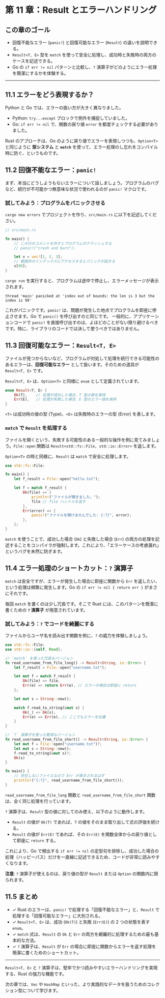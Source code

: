 # 第 11 章：Result とエラーハンドリング

## この章のゴール
- 回復不能なエラー (`panic!`) と回復可能なエラー (`Result`) の違いを説明できる。
- `Result<T, E>` 型を `match` を使って安全に処理し、成功時と失敗時の両方のケースを記述できる。
- Go の `if err != nil` パターンと比較し、`?` 演算子がどのようにエラー処理を簡潔にするかを体験する。

---

## 11.1 エラーをどう表現するか？

Python と Go では、エラーの扱い方が大きく異なりました。

- Python: `try...except` ブロックで例外を捕捉していました。
- Go: `if err != nil` で、関数の戻り値 `error` を都度チェックする必要がありました。

Rust のアプローチは、Go のように戻り値でエラーを表現しつつも、`Option<T>` と同じように **型システム** と **`match`** を使って、エラー処理のし忘れをコンパイル時に防ぐ、というものです。

## 11.2 回復不能なエラー：`panic!`

まず、本当にどうしようもないエラーについて話しましょう。プログラムのバグなど、続行が不可能かつ無意味な状況で使われるのが `panic!` マクロです。

### 試してみよう：プログラムをパニックさせる

`cargo new errors` でプロジェクトを作り、`src/main.rs` に以下を記述してください。

```rust
// src/main.rs

fn main() {
    // この行のコメントを外すとプログラムがクラッシュする
    // panic!("crash and burn");

    let v = vec![1, 2, 3];
    // 範囲外のインデックスにアクセスするとパニックが起きる
    v[99];
}
```
`cargo run` を実行すると、プログラムは途中で停止し、エラーメッセージが表示されます。

```text
thread 'main' panicked at 'index out of bounds: the len is 3 but the index is 99'
```

これがパニックです。`panic!` は、問題が発生した地点でプログラムを即座に停止させます。Go で `panic()` を呼び出すのと同じです。
一般的に、アプリケーションコードで `panic!` を直接呼び出すのは、よほどのことがない限り避けるべきです。特に、ライブラリのコードでは決して使うべきではありません。

## 11.3 回復可能なエラー：`Result<T, E>`

ファイルが見つからないなど、プログラムが対処して処理を続行できる可能性のあるエラーは、**回復可能なエラー** として扱います。そのための道具が `Result<T, E>` です。

`Result<T, E>` は、`Option<T>` と同様に `enum` として定義されています。

```rust
enum Result<T, E> {
    Ok(T),    // 処理が成功した場合、T 型の値を保持
    Err(E),   // 処理が失敗した場合、E 型のエラー値を保持
}
```
`<T>` は成功時の値の型 (Type)、`<E>` は失敗時のエラーの型 (Error) を表します。

### `match` で `Result` を処理する

ファイルを開くという、失敗する可能性のある一般的な操作を例に見てみましょう。`File::open` 関数は `Result<std::fs::File, std::io::Error>` を返します。

`Option<T>` の時と同様に、`Result` は `match` で安全に処理します。

```rust
use std::fs::File;

fn main() {
    let f_result = File::open("hello.txt");

    let f = match f_result {
        Ok(file) => {
            println!("ファイルが開きました。");
            file // file ハンドルを返す
        },
        Err(error) => {
            panic!("ファイルを開けませんでした: {:?}", error);
        },
    };
}
```
`match` を使うことで、成功した場合 (`Ok`) と失敗した場合 (`Err`) の両方の処理を記述することをコンパイラが強制します。これにより、「エラーケースの考慮漏れ」というバグを未然に防ぎます。

## 11.4 エラー処理のショートカット：`?` 演算子

`match` は安全ですが、エラーが発生した場合に即座に関数から `Err` を返したい、という処理は頻繁に発生します。Go の `if err != nil { return err }` がまさにそれです。

毎回 `match` を書くのは少し冗長です。そこで Rust には、このパターンを簡潔に書くための **`?` 演算子** が用意されています。

### 試してみよう：`?` でコードを綺麗にする

ファイルからユーザ名を読み出す関数を例に、`?` の威力を体験しましょう。

```rust
use std::fs::File;
use std::io::{self, Read};

// `match` を使った冗長なバージョン
fn read_username_from_file_long() -> Result<String, io::Error> {
    let f_result = File::open("username.txt");

    let mut f = match f_result {
        Ok(file) => file,
        Err(e) => return Err(e), // エラーの場合は即座に return
    };

    let mut s = String::new();

    match f.read_to_string(&mut s) {
        Ok(_) => Ok(s),
        Err(e) => Err(e), // ここでもエラーを伝播
    }
}

// `?` 演算子を使った簡潔なバージョン
fn read_username_from_file_short() -> Result<String, io::Error> {
    let mut f = File::open("username.txt")?;
    let mut s = String::new();
    f.read_to_string(&mut s)?;
    Ok(s)
}

fn main() {
    // 存在しないファイルなので Err が表示されるはず
    println!("{:?}", read_username_from_file_short());
}
```
`read_username_from_file_long` 関数と `read_username_from_file_short` 関数は、全く同じ処理を行っています。

`?` 演算子は、`Result` 型の値に対してのみ使え、以下のように動作します。
- `Result` の値が `Ok(T)` であれば、`T` の値をそのまま取り出して式の評価を続ける。
- `Result` の値が `Err(E)` であれば、その `Err(E)` を関数全体からの戻り値として即座に `return` する。

これにより、Go で頻出する `if err != nil` の定型句を排除し、成功した場合の処理（ハッピーパス）だけを一直線に記述できるため、コードが非常に読みやすくなります。

**注意**: `?` 演算子が使えるのは、戻り値の型が `Result` または `Option` の関数内に限られます。

## 11.5 まとめ

- ✓ Rust のエラーは、`panic!` で処理する「回復不能なエラー」と、`Result` で処理する「回復可能なエラー」に大別される。
- ✓ `Result<T, E>` は、成功 (`Ok(T)`) と失敗 (`Err(E)`) の 2 つの状態を表す `enum`。
- ✓ `match` 式は、`Result` の `Ok` と `Err` の両方を網羅的に処理するための最も基本的な方法。
- ✓ `?` 演算子は、`Result` が `Err` の場合に即座に関数からエラーを返す処理を簡潔に書くためのショートカット。

---

`Result<T, E>` と `?` 演算子は、堅牢でかつ読みやすいエラーハンドリングを実現する、Rust の強力な機能です。

次の章では、`Vec` や `HashMap` といった、より実践的なデータを扱うためのコレクション型について学びます。
